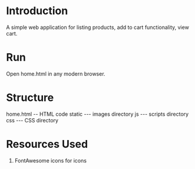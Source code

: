 # Introduction
A simple web application for listing products, add to cart functionality, view cart.

# Run
Open home.html in any modern browser.

# Structure
home.html -- HTML code
static --- images directory
js --- scripts directory
css --- CSS directory

# Resources Used
1. FontAwesome icons for icons

